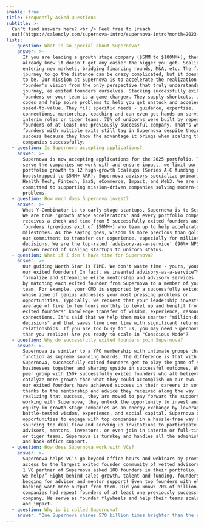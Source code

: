 ```yaml
---
enable: true
title: Frequently Asked Questions
subtitle: >-
  Can’t find answers here? <br /> Feel free to [reach
  out](https://calendly.com/supernova-intro/supernova-intro?month=2023-05).
lists:
  - question: What is so special about Supernova?
    answer: >-
      If you are leading a growth stage company ($5MM to $100MM+), then you
      already know it doesn't get any easier the bigger you get. Scaling teams,
      entering new markets, bridging financing rounds, M&A, etc. The founders’
      journey to go the distance can be crazy complicated, but it doesn’t have
      to be. Our mission at Supernova is to accelerate the realization of the
      founder's vision from the only perspective that truly understands the
      journey, as exited founders ourselves. Stacking successfully exited
      founders on your team is a game-changer. They supply shortcuts, and cheat
      codes and help solve problems to help you get unstuck and accelerate
      speed-to-value. They fill specific needs - guidance, expertise,
      connections, mentorship, coaching and can even get hands-on serving in
      interim roles or tiger teams. 70% of unicorns were built by repeat
      founders of at least one previously successful company. That's why
      founders with multiple exits still tag in Supernova despite their past
      success because they know the advantage it brings when scaling their
      companies successfully.
  - question: Is Supernova accepting applications?
    answer: >-
      Supernova is now accepting applications for the 2025 portfolio. To best
      serve the companies we work with and ensure impact, we limit our annual
      portfolio growth to 12 high-growth Scaleups (Series A-C funding or
      bootstrapped to $5MM+ ARR). Supernova advisors specialize primarily in AI,
      Health Tech, Fintech, SaaS, eCommerce, Impact, and Web3. We are especially
      committed to supporting mission-driven companies solving modern-day
      problems.
  - question: How much does Supernova invest?
    answer: >-
      What Y-Combinator is to early-stage startups, Supernova is to Scaleups. 
      We are true 'growth stage accelerators' and every portfolio company
      receives a check and time from 5 successfully exited founders and/or Super
      founders (previous exit of $50MM+) who team up to help accelerate company
      milestones. As the saying goes, wisdom is more precious than gold and it's
      our commitment to transfer our experience, especially for million-dollar
      decisions. We are the top-rated 'advisory-as-a-service' (90%+ NPS) with a
      proven record of scaling startups to unicorn status.
  - question: What if I don’t have time for Supernova?
    answer: >-
      Our guiding North Star is TIME. We don't waste time - yours, your team, or
      our exited founders! In fact, we invented advisory-as-a-serviceTM to
      formalize and streamline elite mentorship and advisory services. We begin
      by matching each exited founder from Supernova to a member of your C-level
      team. For example, your CMO is supported by a successfully exited founder
      whose zone of genius addresses your most pressing problems or
      opportunities. Typically, we request that your leadership invests an
      average of five to ten hours monthly to level up and benefit from our
      exited founders' knowledge transfer of wisdom, experience, resources, and
      connections. It's said that we help them make smarter "million-dollar
      decisions" and that saves time over time with significant returns on the
      relationships. If you are too busy for us, you may need Supernova more
      than you realize! Are you ready to scale in "Conscious Mode"?
  - question: Why do successfully exited founders join Supernova?
    answer: >-
      Supernova is similar to a YPO membership with intimate groups that
      function as supreme sounding boards. The difference is that with
      Supernova, successfully exited founders get to play the game of scaling
      businesses together and sharing upside in successful outcomes. We are a
      peer group with 150+ successfully exited founders who all believe we can
      catalyze more growth than what they could accomplish on our own. Most of
      our exited founders have achieved success in their careers in some part
      thanks to the mentorship and advice they received along the way. In
      realizing that success, they are moved to pay forward the support. By
      working with Supernova, they unlock the opportunity to invest and get
      equity in growth-stage companies as an energy exchange by leveraging their
      battle-tested wisdom, experience, and social capital. Supernova curates
      opportunities to engage with top companies in a hassle-free way by
      sourcing top deal flow and serving up invitations to participate as
      advisors, mentors, investors, or even join in interim or full-time roles
      or tiger teams. Supernova is turnkey and handles all the administration
      and back-office support.
  - question: How does Supernova work with VCs?
    answer: >-
      Supernova helps VC’s go beyond office hours and webinars by providing
      access to the largest exited founder community of vetted advisors. A Tier
      1 VC partner of Supernova asked 100 founders in their portfolio, “How can
      we help?” Right behind sales growth, talent and funding, founders are
      begging for advisor and mentor support! Even top founders with elite VC
      backing want more output from them. Did you know? 70% of billion-dollar
      companies had repeat founders of at least one previously successful
      company. We serve as founder flywheels and help their teams scale success
      and impact.
  - question: Why is it called Supernova?
    answer: "One Supernova shines 570 billion times brighter than the sun. One sun sustains all life on planet earth. We believe it’s time for solo stars (super founders) to combine their life force energy and shine brighter together. By serving as spokes on one founder flywheel, we move energy more powerfully and efficiently through startups and their ecosystems. We exist to unify our superpowers as quantum creators and play as one all-star team for venture humanity.\U0001F31F"
---
```


